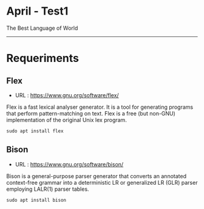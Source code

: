 # April - Test1

The Best Language of World

------------------------------------

# Requeriments  

## Flex
- URL : https://www.gnu.org/software/flex/

Flex is a fast lexical analyser generator. It is a tool for generating programs that perform pattern-matching on text. Flex is a free (but non-GNU) implementation of the original Unix lex program.

```
sudo apt install flex
```

## Bison 
- URL : https://www.gnu.org/software/bison/

Bison is a general-purpose parser generator that converts an annotated context-free grammar into a deterministic LR or generalized LR (GLR) parser employing LALR(1) parser tables.

```
sudo apt install bison
```